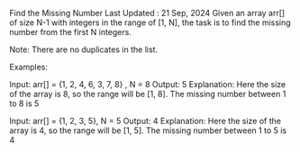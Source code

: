 Find the Missing Number
Last Updated : 21 Sep, 2024
Given an array arr[] of size N-1 with integers in the range of [1, N], the task is to find the missing number 
from the first N integers.

Note: There are no duplicates in the list.

Examples: 

Input: arr[] = {1, 2, 4, 6, 3, 7, 8} , N = 8
Output: 5
Explanation: Here the size of the array is 8, so the range will be [1, 8]. The missing number between 1 to 8 is 5

Input: arr[] = {1, 2, 3, 5}, N = 5
Output: 4
Explanation: Here the size of the array is 4, so the range will be [1, 5]. The missing number between 1 to 5 is 4
